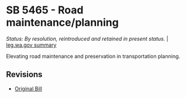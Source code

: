 # SB 5465 - Road maintenance/planning
*Status: By resolution, reintroduced and retained in present status.* | [leg.wa.gov summary](https://app.leg.wa.gov/billsummary?BillNumber=5465&Year=2021)

Elevating road maintenance and preservation in transportation planning.

## Revisions
* [Original Bill](1/)
